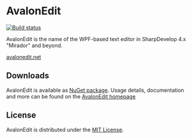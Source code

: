 ﻿# AvalonEdit

[![Build status](https://ci.appveyor.com/api/projects/status/7j9oia14t9b5ni1l?svg=true)](https://ci.appveyor.com/project/xied75/avalonedit)

AvalonEdit is the name of the WPF-based text editor in SharpDevelop 4.x "Mirador" and beyond.

[avalonedit.net](http://avalonedit.net/)


Downloads
-------

AvalonEdit is available as [NuGet package](https://www.nuget.org/packages/AvalonEdit). Usage details, documentation and more
can be found on the [AvalonEdit homepage](http://avalonedit.net/)


License
-------

AvalonEdit is distributed under the [MIT License](http://opensource.org/licenses/MIT).

